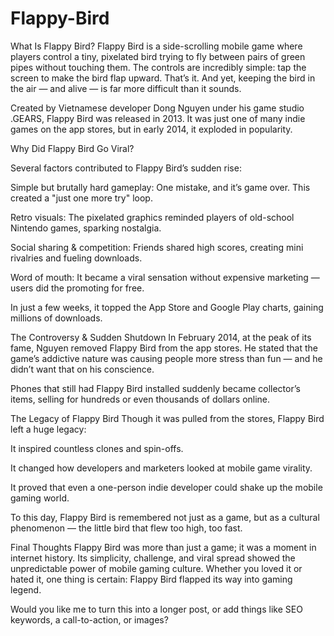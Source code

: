 # Flappy-Bird
What Is Flappy Bird?
Flappy Bird is a side-scrolling mobile game where players control a tiny, pixelated bird trying to fly between pairs of green pipes without touching them. The controls are incredibly simple: tap the screen to make the bird flap upward. That’s it. And yet, keeping the bird in the air — and alive — is far more difficult than it sounds.

Created by Vietnamese developer Dong Nguyen under his game studio .GEARS, Flappy Bird was released in 2013. It was just one of many indie games on the app stores, but in early 2014, it exploded in popularity.

Why Did Flappy Bird Go Viral?

Several factors contributed to Flappy Bird’s sudden rise:

Simple but brutally hard gameplay: One mistake, and it’s game over. This created a "just one more try" loop.

Retro visuals: The pixelated graphics reminded players of old-school Nintendo games, sparking nostalgia.

Social sharing & competition: Friends shared high scores, creating mini rivalries and fueling downloads.

Word of mouth: It became a viral sensation without expensive marketing — users did the promoting for free.

In just a few weeks, it topped the App Store and Google Play charts, gaining millions of downloads.

The Controversy & Sudden Shutdown
In February 2014, at the peak of its fame, Nguyen removed Flappy Bird from the app stores. He stated that the game’s addictive nature was causing people more stress than fun — and he didn’t want that on his conscience.

Phones that still had Flappy Bird installed suddenly became collector’s items, selling for hundreds or even thousands of dollars online.

The Legacy of Flappy Bird
Though it was pulled from the stores, Flappy Bird left a huge legacy:

It inspired countless clones and spin-offs.

It changed how developers and marketers looked at mobile game virality.

It proved that even a one-person indie developer could shake up the mobile gaming world.

To this day, Flappy Bird is remembered not just as a game, but as a cultural phenomenon — the little bird that flew too high, too fast.

Final Thoughts
Flappy Bird was more than just a game; it was a moment in internet history. Its simplicity, challenge, and viral spread showed the unpredictable power of mobile gaming culture. Whether you loved it or hated it, one thing is certain: Flappy Bird flapped its way into gaming legend.

Would you like me to turn this into a longer post, or add things like SEO keywords, a call-to-action, or images?

 
